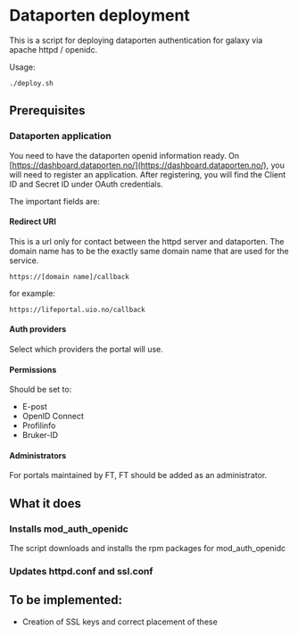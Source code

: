 # Dataporten deployment

This is a script for deploying dataporten authentication for galaxy via apache httpd / openidc. 

Usage:

    ./deploy.sh
    
## Prerequisites

### Dataporten application

You need to have the dataporten openid information ready. On [https://dashboard.dataporten.no/](https://dashboard.dataporten.no/), you will need to register an application. 
After registering, you will find the Client ID and Secret ID under OAuth credentials.

The important fields are:

#### Redirect URI

This is a url only for contact between the httpd server and dataporten. The domain name has to be the exactly same domain name that are used for the service.

    https://[domain name]/callback
    
for example:

    https://lifeportal.uio.no/callback

#### Auth providers

Select which providers the portal will use.

#### Permissions

Should be set to:

- E-post
- OpenID Connect
- Profilinfo
- Bruker-ID

#### Administrators

For portals maintained by FT, FT should be added as an administrator.


## What it does

### Installs mod_auth_openidc

The script downloads and installs the rpm packages for mod_auth_openidc

### Updates httpd.conf and ssl.conf

## To be implemented:

- Creation of SSL keys and correct placement of these